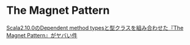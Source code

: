 # The Magnet Pattern

[Scala2.10.0のDependent method typesと型クラスを組み合わせた『The Magnet Pattern』がヤバい件](https://yuroyoro.hatenablog.com/entry/2013/01/23/192244)
